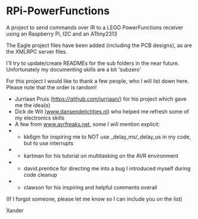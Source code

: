 RPi-PowerFunctions
==================

A project to send commands over IR to a LEGO PowerFunctions receiver using an Raspberry Pi, I2C and an ATtiny2313

The Eagle project files have been added (including the PCB designs), as are the XMLRPC server files.

I'll try to update/create READMEs for the sub folders in the near future. Unfortunately my documenting skills are a bit 'subzero'

For this project I would like to thank a few people, who I will list down here. Please note that the order is random!
- Jurriaan Pruis (https://github.com/jurriaan/) for his project which gave me the idea(s)
- Dick de Wit (www.dansendelichtjes.nl) who helped me refresh some of my electronics skills
- A few from www.avrfreaks.net, some I will mention explicit:
- - kk6gm for inspiring me to NOT use _delay_ms/_delay_us in my code, but to use interrupts
- - kartman for his tutorial on multitasking on the AVR environment
- - david.prentice for directing me into a bug I introduced myself during code cleanup
- - clawson for his inspiring and helpful comments overall

(If I forgot someone, please let me know so I can include you on the list)

Xander
